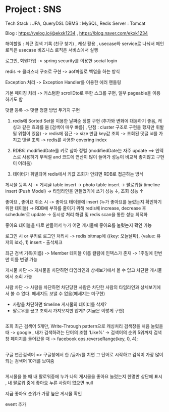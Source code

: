 # Project : SNS
Tech Stack : JPA, QueryDSL
DBMS : MySQL, Redis
Server : Tomcat

Blog : https://velog.io/@ekxk1234  ,  https://blog.naver.com/ekxk1234

해야할일 : 최근 검색 기록 (친구 찾기) , 캐싱 활용 , usecase와 service로 나눠서 메인로직은 usecase 비즈니스 로직은 서비스에서 실행

로그인, 회원가입 -> spring security를 이용한 social login

redis -> 클러스터 구조로 구현 -> aof파일로 백업을 하는 방식

Exception 처리 -> Exception Handler를 이용한 에러 핸들링

기본 페이징 처리 -> 커스텀한 scrollDto로 무한 스크롤 구현, 일부 pageable을 이용하기도 함

댓글 등록 -> 댓글 정렬 방법 두가지 구현
1. redis에 Sorted Set을 이용한 날짜순 정렬 구현 (추가와 변화에 대응하기 좋음, 캐싱과 같은 효과를 봄 [검색이 매우 빠름] , 단점 : cluster 구조로 구현을 했지만 휘발될 위험이 있음)
->  redis에 접근 -> size 만큼 key값 조회 -> 조회된 댓글 id를 가지고 댓글 조회 -> redis를 사용한 covering index
   
2. RDB의 modifiedDate를 키로 삼아 정렬 (modifiedDate는 자주 update ==> 인덱스로 사용하기 부적절 and 코드에 연산이 많이 들어가 성능이 비교적 좋지않고 구현이 어려움)

3. 데이터가 휘발되어 redis에서 키값 조회가 안되면 RDB로 접근하는 방식

게시물 등록 시 -> 게시글 table insert -> photo table insert -> 팔로워들 timeline insert (Push Model) -> 타임라인을 만들었기에 쓰기 성능 ↓, 조회 성능 ↑

좋아요 , 좋아요 취소 시 -> 좋아요 테이블에 insert (누가 좋아요를 눌렀는지 확인하기 위한 테이블)
-> RDB에 부하를 줄이기 위해 redis에 increase, decrease 후 scheduler로 update 
-> 동시성 처리 해결 및 redis scan을 통한 성능 최적화

좋아요 테이블을 따로 만들어서 누가 어떤 게시물에 좋아요를 눌렀는지 확인 가능

로그인 시 or 쿠키로 로그인 처리시 -> redis bitmap에 ({key: 오늘날짜}, {value: 유저의 idx}, 1) insert - 출석체크

최근 검색 기록(이름) -> Member 테이블 이름 컬럼에 인덱스가 존재 -> 1주일에 한번만 이름 변경 가능

게시물 차단 -> 게시물을 차단하면 타임라인과 상세보기에서 볼 수 없고 차단한 게시물에서 조회 가능

사람 차단 -> 사람을 차단하면 차단당한 사람은 차단한 사람의 타임라인과 상세보기에서 볼 수 없다. 메세지도 보낼 수 없음(메세지는 미구현)
- 사람을 차단하면 timeline 게시물의 데이터를 삭제? 
- 팔로우를 끊고 조회시 가져오지만 않게? (지금은 이렇게 구현)

##
조회 최근 검색어 5개만, Write-Through pattern으로 캐싱처리
검색창을 처음 눌렀을 때 -> google , 내가 검색하려는 단어의 조합 'Like%' -> 검색어의 순위 5위까지
검색창 페이지를 들어갔을 때 -> facebook
ops.reverseRange(key, 0, 4);
##
구글 연관검색어 => 구글창에서 한 /글자/를 치면 그 단어로 시작하고 검색이 가장 많이 되는 검색어 10개를 보여줌
##

게시물을 볼 때 내 팔로워중에 누가 나의 게시물을 좋아요 눌렀는지 한명만 상단에 표시 , 내 팔로워 중에 좋아요 누른 사람이 없으면 null

지금 좋아요 순위가 가장 높은 게시물 확인

event 추가
